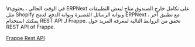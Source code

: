 \nفي الوقت الحالي ، يحتوي ERPNext على تكامل خارج الصندوق متاح لبعض التطبيقات مثل Shopify وبوابة الرسائل القصيرة وبوابة الدفع. لدمج ERPNext مع تطبيق آخر ، يمكنك استخدام REST API لـ Frappe. تحقق من الروابط التالية لمعرفة المزيد حول REST API of Frappe.

[Frappe Rest API](https://frappeframework.com/docs/user/en/guides/integration/rest_api)